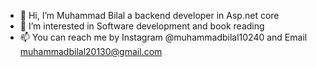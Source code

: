 - 👋 Hi, I’m Muhammad Bilal a backend developer in Asp.net core
- 👀 I’m interested in Software development and book reading
- 📫 You can reach me by Instagram @muhammadbilal10240 and Email muhammadbilal20130@gmail.com

